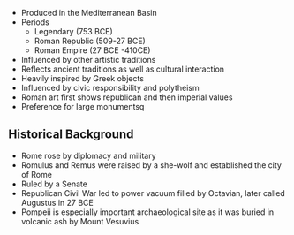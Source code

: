  - Produced in the Mediterranean Basin
 - Periods
	 - Legendary (753 BCE)
	 - Roman Republic (509-27 BCE)
	 - Roman Empire (27 BCE -410CE)
- Influenced by other artistic traditions
-  Reflects ancient traditions as well as cultural interaction
- Heavily inspired by Greek objects
- Influenced by civic responsibility and polytheism
- Roman art first shows republican and then imperial values
- Preference for large monumentsq

## Historical Background
- Rome rose by diplomacy and military
- Romulus and Remus were raised by a she-wolf and established the city of Rome
- Ruled by a Senate
- Republican Civil War led to power vacuum filled by Octavian, later called Augustus in 27 BCE
- Pompeii is especially important archaeological site as it was buried in volcanic ash by Mount Vesuvius
